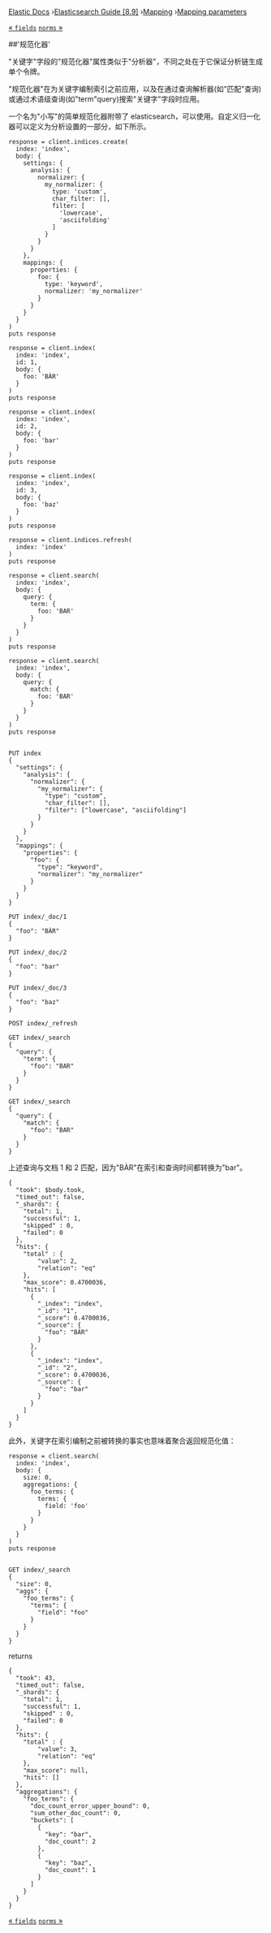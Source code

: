 

[Elastic Docs](/guide/) ›[Elasticsearch Guide [8.9]](index.md)
›[Mapping](mapping.md) ›[Mapping parameters](mapping-params.md)

[« `fields`](multi-fields.md) [`norms` »](norms.md)

##'规范化器'

"关键字"字段的"规范化器"属性类似于"分析器"，不同之处在于它保证分析链生成单个令牌。

"规范化器"在为关键字编制索引之前应用，以及在通过查询解析器(如"匹配"查询)或通过术语级查询(如"term"query)搜索"关键字"字段时应用。

一个名为"小写"的简单规范化器附带了 elasticsearch，可以使用。自定义归一化器可以定义为分析设置的一部分，如下所示。

    
    
    response = client.indices.create(
      index: 'index',
      body: {
        settings: {
          analysis: {
            normalizer: {
              my_normalizer: {
                type: 'custom',
                char_filter: [],
                filter: [
                  'lowercase',
                  'asciifolding'
                ]
              }
            }
          }
        },
        mappings: {
          properties: {
            foo: {
              type: 'keyword',
              normalizer: 'my_normalizer'
            }
          }
        }
      }
    )
    puts response
    
    response = client.index(
      index: 'index',
      id: 1,
      body: {
        foo: 'BÀR'
      }
    )
    puts response
    
    response = client.index(
      index: 'index',
      id: 2,
      body: {
        foo: 'bar'
      }
    )
    puts response
    
    response = client.index(
      index: 'index',
      id: 3,
      body: {
        foo: 'baz'
      }
    )
    puts response
    
    response = client.indices.refresh(
      index: 'index'
    )
    puts response
    
    response = client.search(
      index: 'index',
      body: {
        query: {
          term: {
            foo: 'BAR'
          }
        }
      }
    )
    puts response
    
    response = client.search(
      index: 'index',
      body: {
        query: {
          match: {
            foo: 'BAR'
          }
        }
      }
    )
    puts response
    
    
    PUT index
    {
      "settings": {
        "analysis": {
          "normalizer": {
            "my_normalizer": {
              "type": "custom",
              "char_filter": [],
              "filter": ["lowercase", "asciifolding"]
            }
          }
        }
      },
      "mappings": {
        "properties": {
          "foo": {
            "type": "keyword",
            "normalizer": "my_normalizer"
          }
        }
      }
    }
    
    PUT index/_doc/1
    {
      "foo": "BÀR"
    }
    
    PUT index/_doc/2
    {
      "foo": "bar"
    }
    
    PUT index/_doc/3
    {
      "foo": "baz"
    }
    
    POST index/_refresh
    
    GET index/_search
    {
      "query": {
        "term": {
          "foo": "BAR"
        }
      }
    }
    
    GET index/_search
    {
      "query": {
        "match": {
          "foo": "BAR"
        }
      }
    }

上述查询与文档 1 和 2 匹配，因为"BÀR"在索引和查询时间都转换为"bar"。

    
    
    {
      "took": $body.took,
      "timed_out": false,
      "_shards": {
        "total": 1,
        "successful": 1,
        "skipped" : 0,
        "failed": 0
      },
      "hits": {
        "total" : {
            "value": 2,
            "relation": "eq"
        },
        "max_score": 0.4700036,
        "hits": [
          {
            "_index": "index",
            "_id": "1",
            "_score": 0.4700036,
            "_source": {
              "foo": "BÀR"
            }
          },
          {
            "_index": "index",
            "_id": "2",
            "_score": 0.4700036,
            "_source": {
              "foo": "bar"
            }
          }
        ]
      }
    }

此外，关键字在索引编制之前被转换的事实也意味着聚合返回规范化值：

    
    
    response = client.search(
      index: 'index',
      body: {
        size: 0,
        aggregations: {
          foo_terms: {
            terms: {
              field: 'foo'
            }
          }
        }
      }
    )
    puts response
    
    
    GET index/_search
    {
      "size": 0,
      "aggs": {
        "foo_terms": {
          "terms": {
            "field": "foo"
          }
        }
      }
    }

returns

    
    
    {
      "took": 43,
      "timed_out": false,
      "_shards": {
        "total": 1,
        "successful": 1,
        "skipped" : 0,
        "failed": 0
      },
      "hits": {
        "total" : {
            "value": 3,
            "relation": "eq"
        },
        "max_score": null,
        "hits": []
      },
      "aggregations": {
        "foo_terms": {
          "doc_count_error_upper_bound": 0,
          "sum_other_doc_count": 0,
          "buckets": [
            {
              "key": "bar",
              "doc_count": 2
            },
            {
              "key": "baz",
              "doc_count": 1
            }
          ]
        }
      }
    }

[« `fields`](multi-fields.md) [`norms` »](norms.md)
